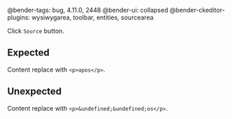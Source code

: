 @bender-tags: bug, 4.11.0, 2448
@bender-ui: collapsed
@bender-ckeditor-plugins: wysiwygarea, toolbar, entities, sourcearea

Click `Source` button.

## Expected

Content replace with `<p>apos</p>`.

## Unexpected

Content replace with `<p>&undefined;&undefined;os</p>`.
